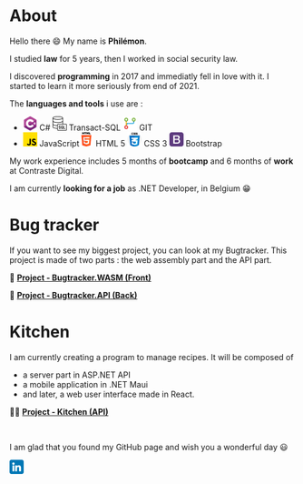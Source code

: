 # About

Hello there 😄 My name is **Philémon**.

I studied **law** for 5 years, then I worked in social security law.

I discovered **programming** in 2017 and immediatly fell in love with it. I started to learn it more seriously from end of 2021.

The **languages and tools** i use are :

- ![C#](/csharp.png) C# ![Transact-SQL](/sql.png) Transact-SQL ![GIT](/git.png) GIT
- ![JavaScript](/js.png) JavaScript![HTML](/html.png) HTML 5 ![CSS](/css.png) CSS 3 ![Bootstrap](/bootstrap.png) Bootstrap

My work experience includes 5 months of **bootcamp** and 6 months of **work** at Contraste Digital.

I am currently **looking for a job** as .NET Developer, in Belgium 😁

# Bug tracker

If you want to see my biggest project, you can look at my Bugtracker. This project is made of two parts : the web assembly part and the API part.

🐞 **[Project - Bugtracker.WASM (Front)](https://github.com/Tarcacode/Bugtracker.WASM-repo)**

🐞 **[Project - Bugtracker.API (Back)](https://github.com/Tarcacode/Bugtracker.API-repo)**

# Kitchen

I am currently creating a program to manage recipes. It will be composed of

- a server part in ASP.NET API
- a mobile application in .NET Maui
- and later, a web user interface made in React.

🧑‍🍳 **[Project - Kitchen (API)](https://github.com/Tarcacode/Kitchen-repo)**

<br/>

I am glad that you found my GitHub page and wish you a wonderful day 😃

[![LinkedIn - Philémon Philippin](/linkedin.png)](https://www.linkedin.com/in/philemonphilippin/)

